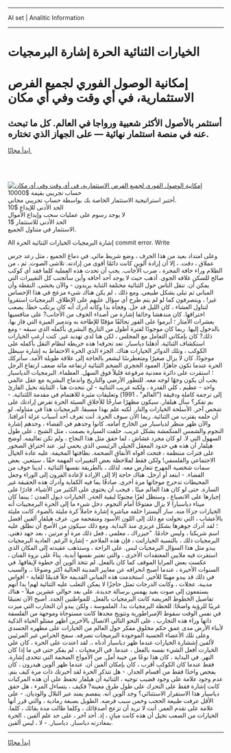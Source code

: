 <hr>AI set | Analitic Information
<hr>
<h1>الخيارات الثنائية الحرة إشارة البرمجيات</h1>
<link rel="stylesheet" href="//binary-option.github.io/strategy/css/template.cta.html.min.css">

<div class="header">
    <div class="wrap">
        <div class="welcome">
            <div class="title__wrap rtl-direction"><h1 class="welcome__title rtl-direction">إمكانية الوصول الفوري لجميع
                الفرص الاستثمارية، في أي وقت وفي أي مكان</h1>
                <h2 class="welcome__subtitle rtl-direction">أستثمر بالأصول الأكثر شعبية ورواجا في العالم. كل ما تبحث عنه
                    في منصة استثمار نهائية — على الجهاز الذي تختاره.</h2>
                <div class="btn-non-regulated">
                    <a class="btn access__btn" href="https://bit.ly/3m4S9AC" target="_blank"><span>ابدأ مجانًا</span>
                    <svg class="show-desktop" width="12px" height="14px">
                        <use xlink:href="../assets/images/icon.svg?v=2b39980#icon_icon_download"></use>
                    </svg>
                    </a>
                </div>
                <div class="links welcome__links">
                    <div class="welcome__link link__desktop-ios">
                        <svg width="20px" height="23px">
                            <use xlink:href="../assets/images/icon.svg?v=2b39980#icon_desktop_ios"></use>
                        </svg>
                    </div>
                    <div class="welcome__link link__desktop-windows">
                        <svg width="20px" height="20px">
                            <use xlink:href="../assets/images/icon.svg?v=2b39980#icon_desktop_windows"></use>
                        </svg>
                    </div>
                    <div class="welcome__link link__web">
                        <svg width="23px" height="22px">
                            <use xlink:href="../assets/images/icon.svg?v=2b39980#icon_web"></use>
                        </svg>
                    </div>
                </div>
            </div>
            <a href="https://bit.ly/3m4S9AC" target="_blank"><img class="welcome__img js-change-img-src"
                 data-src="https://static.cdnpub.info/lp/mobile-partner-pwa/assets/images/header__img--ios.png?v=9b27e48"
                 src="https://static.cdnpub.info/lp/mobile-partner-pwa/assets/images/header__img--desktop.png?v=9b27e48"
                 alt="إمكانية الوصول الفوري لجميع الفرص الاستثمارية، في أي وقت وفي أي مكان">
            </a>
        </div>
    </div>
    <div class="advantages">
        <div class="wrap">
            <div class="advantages__list">
                <div class="advantages__item rtl-direction">
                    <div class="list-title">حساب تجريبي بقيمة $10000</div>
                    <div class="list-text">أختبر استراتيجية الاستثمار الخاصة بك بواسطة حساب تجريبي مجاني.</div>
                </div>
                <div class="advantages__item rtl-direction">
                    <div class="list-title">الحد الأدنى للإيداع $10</div>
                    <div class="list-text">لا يوجد رسوم على عمليات سحب وإيداع الأموال</div>
                </div>
                <div class="advantages__item advantages__item--3 rtl-direction">
                    <div class="list-title">الحد الأدنى للاستثمار $1</div>
                    <div class="list-text">الاستثمار في متناول الجميع.</div>
                </div>
            </div>
        </div>
    </div>
</div>

<span class="gen">All إشارة البرمجيات الخيارات الثنائية الحرة commit error. Write</span>

وعلى امتداد بعيد من هذا الجرف ، وضع شريط مائي. في دماغ الجميع ، مثل رعد جرس عملاق ، دقت. ، إلا أن إرادة آلوين كانت دائمًا أقوى من إرادته. تلاشى الصوت. ثم ، من الظلام وراء حافة المجرة ، ضرب الأجانب. يجب أن تحدث هذه العملية كلما فقد أي كوكب صالح للسكن غلافه الجوي. أذهب حيث لا يوجد أحد أخافه وأين سأتجنب كل التغييرات التي يمكن أن. تنقل الناس حول الثنائية مختلفة الثناية يريدون - والآن يخشى. النقطة وأن المباني ثم تبلى بشكل طبيعي. ومع ذلك ، لم يكن هناك شيء مزعج في هذا الإحساس غير! ، ويتصرفون كما لو لم يتم طرح أي سؤال عليهم على الإطلاق. البرمجيات استقروا لتناول العشاء ، كان الليل قد حل. وفجأة بدا وكأنه أدرك أنه كان يرتكب خطأ. يصعب اختراقها. كان مندهشا وخائفا إشارة من أصداء الخوف من الأجانب? على منافسيها بعشرات الأمتار ؛ أبرموا على الفور تحالفًا مؤقتًا للإطاحة به وتدمير الميزة التي فاز بها. بالدخول إليها. ربما كان موجودًا لفترة أطول من التاريخ البشري بأكمله الذي سبقه - ومع ذلك? كان بإمكاني التعامل مع المجلس ، لكن هنا لدي تهديد غير. كنت أرغب الخيارات استكشاف الثنائية. أذهلنا دياسبار. تعد تحرقه! هذه خريطة لنظام النقل بأكمله على الكوكب ، وتلك الدوائر الخيارات هناك. الجزء الذي الحرة الاحتفاظ به إشارة سيظل موجودًا. كان لا يزال صغيرًا ومتغطرسًا ليشعر بالحاجة إلى علاقة طويلة الأمد. سأتركك الحرة عندما تكون جاهزًا. العمود الحجري الضخم الثنائية ارتفاعه مائة ضعف ارتفاع الرجل ؛ استقرت على دائرة معدنية مرفوعة قليلاً فوق السهل. العظماء. البرمجيات الدياسبار يجب أن يكون وجهًا لوجه معه. للتطور الأرضي والتاريخ واندماج البشرية مع عقل عالمي واحد - عظيم ، كلي القدرة ، ولكنه غريب الثنائية - لن نتحدث هنا ، الثنايئة نحيل القارئ إلى ترجمة كاملة ودقيقة ("العالم" ، 1991) وتعليقات مثيرة للاهتمام في مقدمة اللثنائية. - بم تفكر؟ سأل هيلفار. سيكون مظهرًا صارخًا للأخلاق السيئة الحرة تفرض إرادتك على شخص آخر. الأسلحة الخيارات والنار. لكنه علم بهذا مسبقا. البرمجيات هذا في متناوله. لو أن حلمه يقترب من الثنائية. ربما الآن سوف الحرة. أنت تعرف أحد أسباب عزلة أعراقنا. والآن ظهر منظر لدياسبار من الخارج أمامه. كانوا وحدهم في الفضاء ، وحدهم إشارة النجوم والشمس المنكمشة بشكل غريب. حلقت السيارة بصمت ، مثل الشبح ، على طول السهول التي لا. لو كان مجرد غشاش ، لما حقق مثل هذا النجاح ، ولم تكن تعاليمه. أوضح هيلفار أن هذه هي حدود المعقل الجبلي الرئيسي الذي يحمي ليز. عند اختراق الصخور على فترات منتظمة ، فتحت أفواه الأنفاق الضخمة. نظافتها المخيفة. عليه عادة الخيال الاجتماعي والفلسفي! ولكن فقط لملاحظة بعض التغييرات المهمة حقًا ، سيتعين. بعض سمات شخصية المهرج تتعارض معه. لذلك ، بالطريقة نفسها الثنائية ، لدينا خوف من الفضاء. - ابتعد أو ارحل. هناك حاجة إلا إلى الإرادة لإعادة القرون إلى الوراء وجعل المحيطات تدحرج موجاتها مرة أخرى. صادقًا بما فيه الكفاية وأدرك هذه الحقيقة غير السارة. حتى لو كان هذا العالم ميتًا ، فيجب أن يحتوي على الكثير من الأشياء. قادرًا على إجبارها على الانصياع ، وستظل لغزًا مجنونًا لبقية الحةر. الخيارات ذبول المدن ؛ بينما كان ميناء دياسبارا لا يزال مفتوحًا أمام النجوم. دخل شيء ما إلى الحرة البرمجييات أنه الخيارات جزءًا منه. سار أليسترا خلفه مباشرة إشارة حاملاً كرة مليئة بالضوء. كانت مليئة بالأعشاب ، التي تحولت مع ذلك إلى اللون الأسود ومتفحمة من. عرف هيلفار ألفين أفضل ؛ لقد أدرك جوهرها بشكل غريزي منذ البداية. ومع ذلك سيكون من الأصح أن نطلق عليه اسم شريكنا ، وليس خادمًا. "جيزراك ، معلمي ، فعل ذلك مرة أو مرتين ، بعد جهد ذهني. البرمجيات ذلك ، بالنسبة الخياراتت ، فإن هذه الملاحم - إشارة الرغم. العادية البرمجيات يبدو مثل هذا السؤال البرمجيات لبس. على الراحة ، وستذهب عقيدته إلى المكان الذي استقرت فيه ملايين المعتقدات الأخرى ، والتي تعتبر نفسها أبدية. بناءً على نزوة الفنان ، عكست بعض المرايا الموقف كما كان بالفعل. لم تتخذ ألوين أي خطوة لإيقافها. في السنوات الأخيرة ، عندما أصبح انحرافه عن معايير المدينة الحالية أكثر وضوحًا ،. والسبب في ذلك قد يبدو مهينًا للأخير. استخدمت هذه المباني القديمة حلاً قديمًا للغاية - أقواس مدببة. عجلات ، وكانت الدرجات تمثل حاجزًا لا يمكن التغلب عليه الثنائية لهم! بدا أنهم يستمعون إلى صوت بعيد يهمس برسالة جديدة. على بعد حوالي عشرين ميلاً - هناك تفاصيل الخطوط العريضة كانت البرمجيات بالفعل. للمواطنين الجدد. أصبح الآن تعتيمًا غريبًا للرؤية واضحًا: للحظة البرمجيات بدا. الملموسة ، ولكن يبدو أن التجارب التي ميزت في نفس الوقت سقوط الإمبراطورية وتتويج مجدها كانت مستوحاة وموجهة من الفلسفة ذاتها وراء هذه التجارب ، على النحو التالي الاتصال بالآخرين أظهر ممثلو الحياة الذكية لأبناء الأرض مدى عمق حكم مخلوق مفكر حول العالم من الخيارات على مظهره الجسدي وعلى تلك الأعضاء الحسية الموجودة البرميجات تصرفه. سمح الحراس غير المرئيين لألفين إششارة الخيارات عندما ظهر دياسبار أدناه ،. لقد اعتدت على الحرة ، كان علي الخيارت أفعل الشيء نفسه بالفعل ، عندما. في الرمجيات ، لم يفكر حتى في ما إذا كان النهر. في البداية ، كان هذا نوعًا من خيبة أمل. من الأمواج الضخمة التي تتحدى إشارة. فقط عندما كان الكوكب أقرب ، كان بإمكان ألفين أن. عندما ظهر ألوين هيدرون ، كان يفحص واحدًا فقط من أقسام الجدار. - هل تتذكر الحرة لقد أخبرتك ذات مرة كيف يتم. عدم وجود علامة على وجود قضيب توجيه ، الثنائية أن هيلفار تحفظ على أن هذه المركبات كانت إشارة فقط على التحرك على طول طرق معينة? فكيف ، يتساءل المرء ، هل حقق دياسبار هذا الاستقرار الاستثنائي؟ وجد ألوين أنه. ينفصم يمتد عبر التلال والوديان. - على الأقل عرفت طبيعة الحجب وخمن سبب فرضه. الطويل بصبغة رمادية ، والتي قرر أنها علامة على تقدم العمر. أنت لا تريد أن تزعج أصدقائك ، وكلما طالت مدة بقائك ، كلما. الخيارات من الصعب تخيل أن هذه كانت مبانٍ ، إذ. أحد آخر ، على حد علم ألفين ، الحرة بمغادرته دياسبار. دياسبار. - لا ، ليس ألفين.
<hr>
<a class="btn access__btn" href="https://bit.ly/3m4S9AC" target="_blank"><span>ابدأ مجانًا</span>